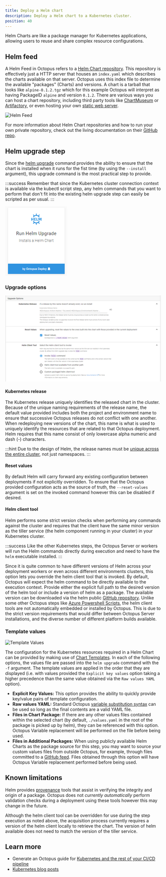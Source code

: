 ```yaml
---
title: Deploy a Helm chart
description: Deploy a Helm chart to a Kubernetes cluster.
position: 40
---
```


Helm Charts are like a package manager for Kubernetes applications, allowing users to reuse and share complex resource configurations.

## Helm feed
A Helm Feed in Octopus refers to a [Helm Chart repository](https://helm.sh/docs/topics/chart_repository/). This repository is effectively just a HTTP server that houses an `index.yaml` which describes the charts available on that server. Octopus uses this index file to determine the available "packages" (Charts) and versions. A chart is a tarball that looks like `alpine-0.1.2.tgz` which for this example Octopus will interpret as having PackageID `alpine` and version `0.1.2`. There are various ways you can host a chart repository, including third party tools like [ChartMuseum](https://github.com/chartmuseum/chartmuseum) or [Artifactory](https://www.jfrog.com/confluence/display/RTF/Helm+Chart+Repositories), or even hosting your own [static web server](https://helm.sh/docs/topics/chart_repository/#hosting-chart-repositories).

![Helm Feed](/helm-feed.png "width=500")

For more information about Helm Chart repositories and how to run your own private repository, check out the living documentation on their [GitHub repo](https://helm.sh/docs/topics/chart_repository/).

## Helm upgrade step
Since the [helm upgrade](https://docs.helm.sh/helm/#helm-upgrade) command provides the ability to ensure that the chart is installed when it runs for the fist time (by using the `--install` argument), this upgrade command is the most practical step to provide.

:::success
Remember that since the Kubernetes cluster connection context is available via the kubectl script step, any helm commands that you want to perform that don't fit into the existing helm upgrade step can easily be scripted as per usual.
:::

![Helm upgrade step](step-card.png "width=500")

### Upgrade options

![Upgrade options](upgrade-options.png "width=500")

#### Kubernetes release
The Kubernetes release uniquely identifies the released chart in the cluster. Because of the unique naming requirements of the release name, the default value provided includes both the project and environment name to ensure that successive Octopus releases do not conflict with one another. When redeploying new versions of the chart, this name is what is used to uniquely identify the resources that are related to that Octopus deployment. Helm requires that this name consist of only lowercase alpha numeric and dash (-) characters.

:::hint
Due to the design of Helm, the release names must be [unique across the entire cluster](https://github.com/helm/helm/issues/2060#issuecomment-287164881), not just namespaces.
:::

#### Reset values
By default Helm will carry forward any existing configuration between deployments if not explicitly overridden. To ensure that the Octopus provided configuration acts as the source of truth, the `--reset-values` argument is set on the invoked command however this can be disabled if desired.

#### Helm client tool
Helm performs some strict version checks when performing any commands against the cluster and requires that the client have the same minor version as the tiller service (the helm component running in your cluster) in your Kubernetes cluster.

:::success
Like the other Kubernetes steps, the Octopus Server or workers will run the Helm commands directly during execution and need to have the `helm` executable installed.
:::

Since it is quite common to have different versions of Helm across your deployment workers or even across different environments clusters, this option lets you override the helm client tool that is invoked. By default, Octopus will expect the helm command to be directly available to the execution context. Provide either the explicit full path to the desired version of the helm tool or include a version of helm as a package. The available version can be downloaded via the helm public [GitHub repository](https://github.com/helm/helm/releases). Unlike some other Octopus steps like [Azure Powershell Scripts](/docs/deployment-examples/custom-scripts/azure-powershell-scripts.md), the helm client tools are not automatically embedded or installed by Octopus. This is due to the strict version requirements that would differ between Octopus Server installations, and the diverse number of different platform builds available.

### Template values

![Template Values](/template-values.png "width=500")

The configuration for the Kubernetes resources required in a Helm Chart can be provided by making use of [Chart Templates](https://docs.helm.sh/chart_template_guide/). In each of the following options, the values file are passed into the `helm upgrade` command with the `-f` argument. The template values are applied in the order that they are displayed (i.e. with values provided the `Explicit key values` option taking a higher precedence than the same value obtained via the `Raw values YAML` option).

- **Explicit Key Values:** This option provides the ability to quickly provide key/value pairs of template configuration.
- **Raw values YAML:**  Standard Octopus [variable substitution syntax](/docs/projects/variables/variable-substitutions.md) can be used so long as the final contents are a valid YAML file.
- **Files in Chart Package:** If there are any other values files contained within the selected chart (by default, `./values.yaml` in the root of the package is picked up by helm), they can be referenced with this option. Octopus Variable replacement will be performed on the file before being used.
- **Files in Additional Packages:** When using publicly available Helm Charts as the package source for this step, you may want to source your custom values files from outside Octopus, for example, through files committed to a [GitHub feed](/docs/packaging-applications/package-repositories/github-feeds.md). Files obtained through this option will have Octopus Variable replacement performed before being used.

## Known limitations
Helm provides [provenance](https://helm.sh/docs/topics/provenance/) tools that assist in verifying the integrity and origin of a package. Octopus does not _currently automatically_ perform validation checks during a deployment using these tools however this may change in the future.

Although the helm client tool can be overridden for use during the step execution as noted above, the acquisition process currently requires a version of the helm client locally to retrieve the chart. The version of helm available does not need to match the version of the tiller service.

## Learn more

- Generate an Octopus guide for [Kubernetes and the rest of your CI/CD pipeline](https://octopus.com/docs/guides?destination=Kubernetes)
- [Kubernetes blog posts](https://octopus.com/blog/tag/kubernetes)